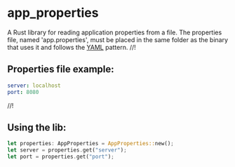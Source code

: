 # app_properties
A Rust library for reading application properties from a file.
The properties file, named 'app.properties', must be placed in
the same folder as the binary that uses it and follows the
[YAML](https://yaml.org/) pattern.
//!
## Properties file example:
```yaml
server: localhost
port: 8080
```
//!
## Using the lib:
```rust
let properties: AppProperties = AppProperties::new();
let server = properties.get("server");
let port = properties.get("port");
```
